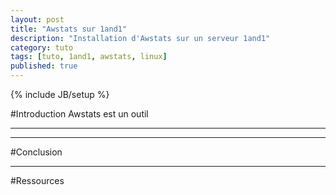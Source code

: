 ```yaml
---
layout: post
title: "Awstats sur 1and1"
description: "Installation d'Awstats sur un serveur 1and1"
category: tuto
tags: [tuto, 1and1, awstats, linux]
published: true
---
```

{% include JB/setup %}

#Introduction
Awstats est un outil 

---------------------------------------


---------------------------------------
#Conclusion


---------------------------------------
#Ressources

<!-- Ressources URL -->
[Awstats]: http://awstats.sourceforge.net/

<!-- Ressources images -->

[simple_class_diagramm]: /assets/images/test.png